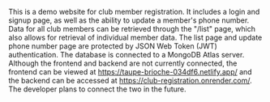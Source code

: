 This is a demo website for club member registration.
It includes a login and signup page, as well as the ability to update a member's phone number. 
Data for all club members can be retrieved through the "/list" page, which also allows for retrieval of individual member data.
The list page and update phone number page are protected by JSON Web Token (JWT) authentication. The database is connected to a MongoDB Atlas server. 
Although the frontend and backend are not currently connected,
the frontend can be viewed at https://taupe-brioche-034df6.netlify.app/ and the
backend can be accessed at https://club-registration.onrender.com/. The developer plans to connect the two in the future.
